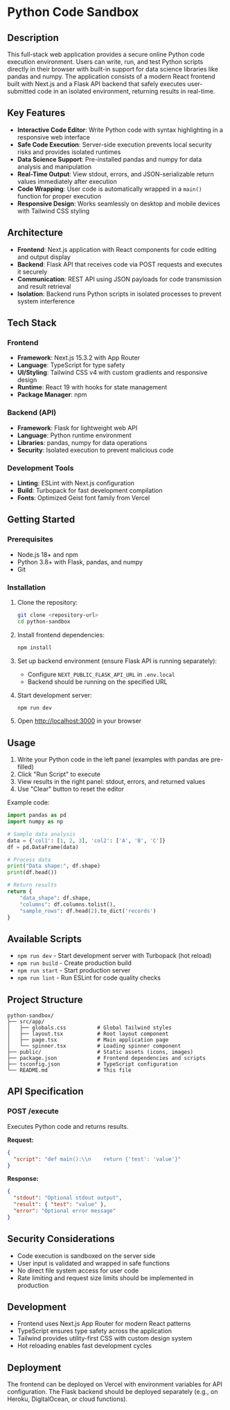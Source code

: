 # Python Code Sandbox

## Description
This full-stack web application provides a secure online Python code execution environment. Users can write, run, and test Python scripts directly in their browser with built-in support for data science libraries like pandas and numpy. The application consists of a modern React frontend built with Next.js and a Flask API backend that safely executes user-submitted code in an isolated environment, returning results in real-time.

## Key Features
- **Interactive Code Editor**: Write Python code with syntax highlighting in a responsive web interface
- **Safe Code Execution**: Server-side execution prevents local security risks and provides isolated runtimes
- **Data Science Support**: Pre-installed pandas and numpy for data analysis and manipulation
- **Real-Time Output**: View stdout, errors, and JSON-serializable return values immediately after execution
- **Code Wrapping**: User code is automatically wrapped in a `main()` function for proper execution
- **Responsive Design**: Works seamlessly on desktop and mobile devices with Tailwind CSS styling

## Architecture
- **Frontend**: Next.js application with React components for code editing and output display
- **Backend**: Flask API that receives code via POST requests and executes it securely
- **Communication**: REST API using JSON payloads for code transmission and result retrieval
- **Isolation**: Backend runs Python scripts in isolated processes to prevent system interference

## Tech Stack
### Frontend
- **Framework**: Next.js 15.3.2 with App Router
- **Language**: TypeScript for type safety
- **UI/Styling**: Tailwind CSS v4 with custom gradients and responsive design
- **Runtime**: React 19 with hooks for state management
- **Package Manager**: npm

### Backend (API)
- **Framework**: Flask for lightweight web API
- **Language**: Python runtime environment
- **Libraries**: pandas, numpy for data operations
- **Security**: Isolated execution to prevent malicious code

### Development Tools
- **Linting**: ESLint with Next.js configuration
- **Build**: Turbopack for fast development compilation
- **Fonts**: Optimized Geist font family from Vercel

## Getting Started

### Prerequisites
- Node.js 18+ and npm
- Python 3.8+ with Flask, pandas, and numpy
- Git

### Installation
1. Clone the repository:
   ```bash
   git clone <repository-url>
   cd python-sandbox
   ```

2. Install frontend dependencies:
   ```bash
   npm install
   ```

3. Set up backend environment (ensure Flask API is running separately):
   - Configure `NEXT_PUBLIC_FLASK_API_URL` in `.env.local`
   - Backend should be running on the specified URL

4. Start development server:
   ```bash
   npm run dev
   ```

5. Open [http://localhost:3000](http://localhost:3000) in your browser

## Usage
1. Write your Python code in the left panel (examples with pandas are pre-filled)
2. Click "Run Script" to execute
3. View results in the right panel: stdout, errors, and returned values
4. Use "Clear" button to reset the editor

Example code:
```python
import pandas as pd
import numpy as np

# Sample data analysis
data = {'col1': [1, 2, 3], 'col2': ['A', 'B', 'C']}
df = pd.DataFrame(data)

# Process data
print("Data shape:", df.shape)
print(df.head())

# Return results
return {
    "data_shape": df.shape,
    "columns": df.columns.tolist(),
    "sample_rows": df.head(2).to_dict('records')
}
```

## Available Scripts
- `npm run dev` - Start development server with Turbopack (hot reload)
- `npm run build` - Create production build
- `npm run start` - Start production server
- `npm run lint` - Run ESLint for code quality checks

## Project Structure
```
python-sandbox/
├── src/app/
│   ├── globals.css          # Global Tailwind styles
│   ├── layout.tsx           # Root layout component
│   ├── page.tsx             # Main application page
│   └── spinner.tsx          # Loading spinner component
├── public/                  # Static assets (icons, images)
├── package.json             # Frontend dependencies and scripts
├── tsconfig.json            # TypeScript configuration
└── README.md                # This file
```

## API Specification
### POST /execute
Executes Python code and returns results.

**Request:**
```json
{
  "script": "def main():\\n    return {'test': 'value'}"
}
```

**Response:**
```json
{
  "stdout": "Optional stdout output",
  "result": { "test": "value" },
  "error": "Optional error message"
}
```

## Security Considerations
- Code execution is sandboxed on the server side
- User input is validated and wrapped in safe functions
- No direct file system access for user code
- Rate limiting and request size limits should be implemented in production

## Development
- Frontend uses Next.js App Router for modern React patterns
- TypeScript ensures type safety across the application
- Tailwind provides utility-first CSS with custom design system
- Hot reloading enables fast development cycles

## Deployment
The frontend can be deployed on Vercel with environment variables for API configuration. The Flask backend should be deployed separately (e.g., on Heroku, DigitalOcean, or cloud functions).
